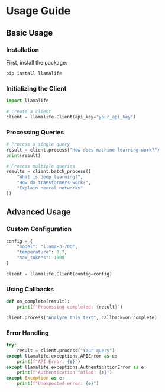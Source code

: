 # Usage Guide

## Basic Usage

### Installation

First, install the package:

```bash
pip install llamalife
```

### Initializing the Client

```python
import llamalife

# Create a client
client = llamalife.Client(api_key="your_api_key")
```

### Processing Queries

```python
# Process a single query
result = client.process("How does machine learning work?")
print(result)

# Process multiple queries
results = client.batch_process([
    "What is deep learning?",
    "How do transformers work?",
    "Explain neural networks"
])
```

## Advanced Usage

### Custom Configuration

```python
config = {
    "model": "llama-3-70b",
    "temperature": 0.7,
    "max_tokens": 1000
}

client = llamalife.Client(config=config)
```

### Using Callbacks

```python
def on_complete(result):
    print(f"Processing completed: {result}")

client.process("Analyze this text", callback=on_complete)
```

### Error Handling

```python
try:
    result = client.process("Your query")
except llamalife.exceptions.APIError as e:
    print(f"API Error: {e}")
except llamalife.exceptions.AuthenticationError as e:
    print(f"Authentication failed: {e}")
except Exception as e:
    print(f"Unexpected error: {e}")
```
